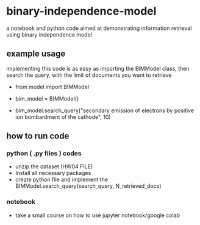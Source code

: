 # binary-independence-model
a notebook and python code aimed at demonstrating information retrieval using binary independence model
## example usage
implementing this code is as easy as importing the BIMModel class, then search the query, with the limit of documents you want to retrieve

- from model import BIMModel

- bim_model = BIMModel()
- bim_model.search_query("secondary emission of electrons by positive ion bombardment of the cathode", 10)

## how to run code
### python ( .py files ) codes
* unzip the dataset (HW04 FILE)
* Install all necessary packages
* create python file and implement the BIMModel.search_query(search_query, N_retrieved_docs)


### notebook
* take a small course on how to use jupyter notebook/google colab

